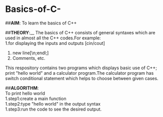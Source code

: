 # Basics-of-C-

##**AIM**: To learn the basics of C++

##**THEORY**:__
The basics of C++ consists of general syntaxes which are used in almost all the C++ codes.For example:<br>
1.for displaying the inputs and outputs [cin/cout]<br>
1. new line[\n;endl;] <br>
1. Comments, etc.

This respository contains two programs which displays basic use of C++; print "hello world" and a calculator program.The calculator program has switch conditional
statement which helps to choose between given cases.

##**ALGORITHM**:<br>
To print hello world<br>
1.step1:create a main function<br>
1.step2:type "hello world" in the output syntax<br>
1.step3:run the code to see the desired output.


